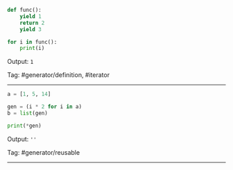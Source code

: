 ```python
def func():
    yield 1
    return 2
    yield 3

for i in func():
    print(i)
```
Output: `1`

Tag: #generator/definition, #iterator

---

```python
a = [1, 5, 14]

gen = (i * 2 for i in a)
b = list(gen)

print(*gen)
```
Output: `''`

Tag: #generator/reusable

---